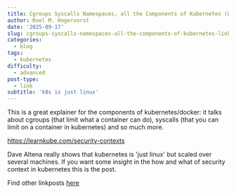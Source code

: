```yaml
---
title: Cgroups Syscalls Namespaces, all the Components of Kubernetes (Linkpost)
author: Roel M. Hogervorst
date: '2025-09-17'
slug: cgroups-syscalls-namespaces-all-the-components-of-kubernetes-linkpost
categories:
  - blog
tags:
  - kubernetes
difficulty:
  - advanced
post-type:
  - link
subtitle: 'k8s is just linux'
---
```


This is a great explainer for the components of kubernetes/docker:
it talks about cgroups (that limit what a container can do), syscalls (that you can limit on a container in kubernetes)
and so much more. 

<https://learnkube.com/security-contexts>

Dave Altena really shows that kubernetes is 'just linux' but scaled over
several machines.
If you want some insight in the how and what of security context in kubernetes
this is the post.

Find other linkposts [here](https://notes.rmhogervorst.nl/post-type/link/)
